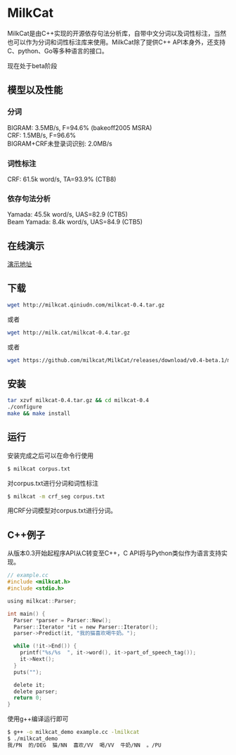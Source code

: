 MilkCat
=======

MilkCat是由C++实现的开源依存句法分析库，自带中文分词以及词性标注，当然也可以作为分词和词性标注库来使用。MilkCat除了提供C++ API本身外，还支持C、python、Go等多种语言的接口。

现在处于beta阶段

模型以及性能
----------

### 分词

BIGRAM: 3.5MB/s, F=94.6% (bakeoff2005 MSRA)  
CRF: 1.5MB/s, F=96.6%   
BIGRAM+CRF未登录词识别: 2.0MB/s

### 词性标注

CRF: 61.5k word/s, TA=93.9% (CTB8)

### 依存句法分析

Yamada: 45.5k word/s, UAS=82.9 (CTB5)  
Beam Yamada: 8.4k word/s, UAS=84.9 (CTB5)

在线演示
-------

[演示地址](http://milk.cat)

下载
----


```sh
wget http://milkcat.qiniudn.com/milkcat-0.4.tar.gz
```

或者

```sh
wget http://milk.cat/milkcat-0.4.tar.gz
```

或者

```sh
wget https://github.com/milkcat/MilkCat/releases/download/v0.4-beta.1/milkcat-0.4.tar.gz
```

安装
----

```sh
tar xzvf milkcat-0.4.tar.gz && cd milkcat-0.4
./configure
make && make install
```

运行
----

安装完成之后可以在命令行使用

```sh
$ milkcat corpus.txt
```

对corpus.txt进行分词和词性标注

```sh
$ milkcat -m crf_seg corpus.txt
```

用CRF分词模型对corpus.txt进行分词。

C++例子
---------

从版本0.3开始起程序API从C转变至C++，C API将与Python类似作为语言支持实现。

```c
// example.cc
#include <milkcat.h>
#include <stdio.h>

using milkcat::Parser;

int main() {
  Parser *parser = Parser::New();
  Parser::Iterator *it = new Parser::Iterator();
  parser->Predict(it, "我的猫喜欢喝牛奶。");

  while (!it->End()) {
    printf("%s/%s  ", it->word(), it->part_of_speech_tag());
    it->Next();
  }
  puts("");

  delete it;
  delete parser;
  return 0;
}

```

使用g++编译运行即可

```sh
$ g++ -o milkcat_demo example.cc -lmilkcat
$ ./milkcat_demo
我/PN  的/DEG  猫/NN  喜欢/VV  喝/VV  牛奶/NN  。/PU
```

